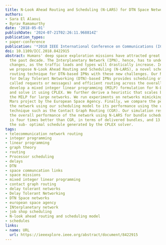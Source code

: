 ```yaml
---
title: N-Look Ahead Routing and Scheduling (N-LARS) for DTN Space Networks
authors:
- Sara El Alaoui
- Byrav Ramamurthy
date: '2018-05-01'
publishDate: '2024-07-21T02:26:11.968814Z'
publication_types:
- paper-conference
publication: '*2018 IEEE International Conference on Communications (ICC)*'
doi: 10.1109/ICC.2018.8422915
abstract: Humans' deep space exploration missions have attracted great interest in
  the past decade. The Interplanetary Network (IPN), hence, has to undergo many structural
  changes, as the traffic loads and types will drastically increase. In this paper,
  we propose N-Look Ahead Routing and Scheduling (N-LARS), a novel scheduling and
  routing technique for DTN-based IPNs with these new challenges. Our N-LARS model
  for Delay Tolerant Networking (DTN)-based IPNs provides scheduling of bundles (also
  called requests or messages) and efficient routing across the overall network. We
  develop a mixed integer linear programming (MILP) formulation for N-LARS problem
  and solve it using CPLEX. We further derive a heuristic that scales better than
  the MILP for large networks. We run experiments on networks mimicking the proposed
  Mars project by the European Space Agency. Finally, we compare the performance of
  the network using our scheduling model to its performance using the usual routing
  technique such as the Contact Graph Routing (CGR). Our simulation results show that
  the overall performance of the network using N-LARS for bundle scheduling and routing
  is four times better than CGR, in terms of delivered bundles, and 13.8% closer to
  the sub- optimal schedule generated by the CPLEX solver.
tags:
- telecommunication network routing
- integer programming
- linear programming
- graph theory
- routing
- Processor scheduling
- delays
- DTN
- space communcation links
- space missions
- mixed integer linear programming
- contact graph routing
- delay tolerant networks
- Delay Tolerant Networking
- DTN Space networks
- european space agency
- INterplanetary network
- job shop scheduling
- N-look ahead routing and scheduling model
- schedules
links:
- name: URL
  url: https://ieeexplore.ieee.org/abstract/document/8422915
---
```

